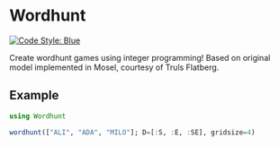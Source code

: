 # Wordhunt

[![Code Style: Blue](https://img.shields.io/badge/code%20style-blue-4495d1.svg)](https://github.com/invenia/BlueStyle)

Create wordhunt games using integer programming! Based on original model implemented in Mosel, courtesy of Truls Flatberg.

## Example

```julia
using Wordhunt

wordhunt(["ALI", "ADA", "MILO"]; D=[:S, :E, :SE], gridsize=4)
```